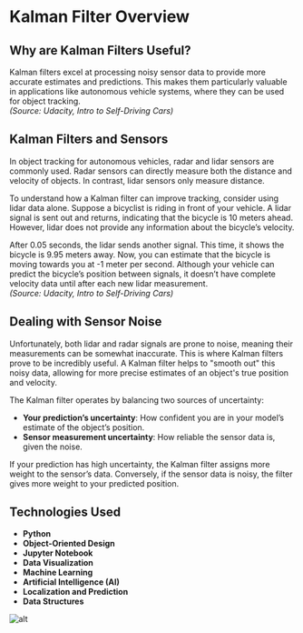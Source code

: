 # **Kalman Filter Overview**

## **Why are Kalman Filters Useful?**
Kalman filters excel at processing noisy sensor data to provide more accurate estimates and predictions. This makes them particularly valuable in applications like autonomous vehicle systems, where they can be used for object tracking.  
*(Source: Udacity, Intro to Self-Driving Cars)*

## **Kalman Filters and Sensors**
In object tracking for autonomous vehicles, radar and lidar sensors are commonly used. Radar sensors can directly measure both the distance and velocity of objects. In contrast, lidar sensors only measure distance.  

To understand how a Kalman filter can improve tracking, consider using lidar data alone. Suppose a bicyclist is riding in front of your vehicle. A lidar signal is sent out and returns, indicating that the bicycle is 10 meters ahead. However, lidar does not provide any information about the bicycle’s velocity.

After 0.05 seconds, the lidar sends another signal. This time, it shows the bicycle is 9.95 meters away. Now, you can estimate that the bicycle is moving towards you at -1 meter per second. Although your vehicle can predict the bicycle’s position between signals, it doesn’t have complete velocity data until after each new lidar measurement.  
*(Source: Udacity, Intro to Self-Driving Cars)*

## **Dealing with Sensor Noise**
Unfortunately, both lidar and radar signals are prone to noise, meaning their measurements can be somewhat inaccurate. This is where Kalman filters prove to be incredibly useful. A Kalman filter helps to "smooth out" this noisy data, allowing for more precise estimates of an object's true position and velocity.

The Kalman filter operates by balancing two sources of uncertainty:
- **Your prediction’s uncertainty**: How confident you are in your model’s estimate of the object’s position.
- **Sensor measurement uncertainty**: How reliable the sensor data is, given the noise.

If your prediction has high uncertainty, the Kalman filter assigns more weight to the sensor’s data. Conversely, if the sensor data is noisy, the filter gives more weight to your predicted position.

## **Technologies Used**
- **Python**
- **Object-Oriented Design**
- **Jupyter Notebook**
- **Data Visualization**
- **Machine Learning**
- **Artificial Intelligence (AI)**
- **Localization and Prediction**
- **Data Structures**

![alt](https://github.com/jackyhuynh/kalmanFilter-app/blob/main/src/picture/1.PNG)
